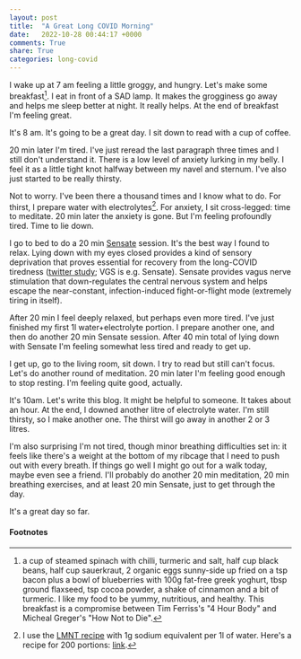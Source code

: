 ```yaml
---
layout: post
title:  "A Great Long COVID Morning"
date:   2022-10-28 00:44:17 +0000
comments: True
share: True
categories: long-covid
---
```


I wake up at 7 am feeling a little groggy, and hungry.
Let's make some breakfast[^breakfast].
I eat in front of a SAD lamp. It makes the grogginess go away and helps me
sleep better at night.
It really helps. At the end of breakfast I'm feeling great.

[^breakfast]: a cup of steamed spinach with chilli, turmeric and salt, half cup black beans, half cup sauerkraut, 2 organic eggs sunny-side up fried on a tsp bacon plus a bowl of blueberries with 100g fat-free greek yoghurt, tbsp ground flaxseed, tsp cocoa powder, a shake of cinnamon and a bit of turmeric. I like my food to be yummy, nutritious, and healthy. This breakfast is a compromise between Tim Ferriss's "4 Hour Body" and Micheal Greger's "How Not to Die".

It's 8 am.
It's going to be a great day.
I sit down to read with a cup of coffee.

20 min later I'm tired. I've just reread the last paragraph three times and I
still don't understand it. There is a low level of anxiety lurking in my belly.
I feel it as a little tight knot halfway between my navel and sternum.
I've also just started to be really thirsty.

Not to worry. I've been there a thousand times and I know what to do.
For thirst, I prepare water with electrolytes[^electrolytes].
For anxiety, I sit cross-legged: time to meditate.
20 min later the anxiety is gone. But I'm feeling profoundly tired.
Time to lie down.

I go to bed to do a 20 min [Sensate](https://www.getsensate.com) session. It's the best way I found to relax.
Lying down with my eyes closed provides a kind of sensory deprivation that proves
essential for recovery from the long-COVID tiredness ([twitter study](https://twitter.com/organichemusic/status/1582318635460485122?t=feJK9kW5n8rz1duKvm5shQ&s=19); VGS is e.g. Sensate). Sensate provides vagus
nerve stimulation that down-regulates the central nervous system and helps escape the near-constant, infection-induced fight-or-flight mode (extremely
tiring in itself).

[^electrolytes]: I use the [LMNT recipe](https://drinklmnt.com/blogs/health/the-best-homemade-electrolyte-drink-for-dehydration) with 1g sodium equivalent per 1l of water. Here's a recipe for 200 portions: [link](https://docs.google.com/document/d/1JeQcUnEv6Sz6PJnuP59c4cZ9iBqBr2AA_otpm1RkdvE/edit?usp=sharing).

After 20 min I feel deeply relaxed, but perhaps even more tired.
I've just finished my first 1l water+electrolyte portion.
I prepare another one, and then do another 20 min Sensate session.
After 40 min total of lying down with Sensate I'm feeling somewhat less tired and ready to get up.

I get up, go to the living room, sit down. I try to read but still can't focus.
Let's do another round of meditation.
20 min later I'm feeling good enough to stop resting. I'm feeling quite good, actually.

It's 10am. Let's write this blog. It might be helpful to someone. It takes about
an hour. At the end, I downed another litre of electrolyte water. I'm still thirsty, so I make another one. The thirst will go away in another 2 or 3 litres.

I'm also surprising I'm not tired, though minor breathing difficulties set in: it feels like there's a weight at the bottom of my ribcage that I need to push out with every breath.
If things go well I might go out for a walk today, maybe even see a friend.
I'll probably do another 20 min meditation, 20 min breathing exercises, and at least 20 min
Sensate, just to get through the day.

It's a great day so far.

#### Footnotes
